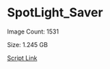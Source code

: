 # SpotLight_Saver

Image Count: 1531

Size: 1.245 GB

[Script Link](https://github.com/liuyal/Archive/blob/master/Python/Utilities/Miscellaneous/spotlight_saver.py)